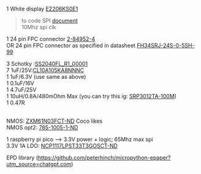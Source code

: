 1 White display [E2206KS0E1](https://www.digikey.ca/en/products/detail/pervasive-displays/E2206KS0E1/22514285) <br>  

> to code SPI [document](https://www.pervasivedisplays.com/wp-content/uploads/2023/12/ApplicationNote_smallSize_wideTemperature_EPD_v04_20240909.pdf) <br>
> 10Mhz spi clk

1 24 pin FPC connector [2-84952-4](https://www.digikey.ca/en/products/detail/te-connectivity-amp-connectors/2-84952-4/2180527) <br>
OR 24 pin FPC connector as specified in datasheet [FH34SRJ-24S-0-5SH-99](https://www.digikey.ca/en/products/detail/hirose-electric-co-ltd/FH34SRJ-24S-0-5SH-99/5156028) <br>

3 Schotky :[SS2040FL_R1_00001](https://www.digikey.ca/en/products/detail/panjit-international-inc/SS2040FL-R1-00001/14660034)<br>
7 1uF/25V:[CL10A105KA8NNNC](https://mm.digikey.com/Volume0/opasdata/d220001/medias/docus/609/CL10A105KA8NNNC_Spec.pdf)<br>
1 1uF/6.3V (use same as above) <br>
1 0.1uF/16V<br>
1 4.7uF/25V<br>
1 10uH/0.8A/480mOhm Max (you can try this ig: [SRP3012TA-100M](https://www.digikey.ca/en/products/detail/bourns-inc/SRP3012TA-100M/9350975))<br>
1 0.47R <br>
<br>

NMOS: [ZXM61N03FCT-ND](https://www.diodes.com/assets/Datasheets/ZXM61N03F.pdf)   Coco likes <br>
NMOS opt2: [785-1005-1-ND](https://mm.digikey.com/Volume0/opasdata/d220001/medias/docus/1063/AO3406.pdf) <br>

1 raspberry pi pico --> 3.3V power + logic; 65Mhz max spi <br>
3.3V 1A LDO: [NCP1117LPST33T3GOSCT-ND](https://www.digikey.ca/en/products/detail/onsemi/NCP1117LPST33T3G/2194024) <br>
 
EPD library (https://github.com/peterhinch/micropython-epaper?utm_source=chatgpt.com)